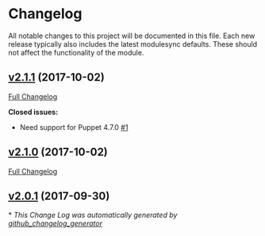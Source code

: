 # Changelog

All notable changes to this project will be documented in this file.
Each new release typically also includes the latest modulesync defaults.
These should not affect the functionality of the module.

## [v2.1.1](https://github.com/rtib/puppet-zookeeperd/tree/v2.1.1) (2017-10-02)
[Full Changelog](https://github.com/rtib/puppet-zookeeperd/compare/v2.1.0...v2.1.1)

**Closed issues:**

- Need support for Puppet 4.7.0 [\#1](https://github.com/rtib/puppet-zookeeperd/issues/1)

## [v2.1.0](https://github.com/rtib/puppet-zookeeperd/tree/v2.1.0) (2017-10-02)
[Full Changelog](https://github.com/rtib/puppet-zookeeperd/compare/v2.0.1...v2.1.0)

## [v2.0.1](https://github.com/rtib/puppet-zookeeperd/tree/v2.0.1) (2017-09-30)


\* *This Change Log was automatically generated by [github_changelog_generator](https://github.com/skywinder/Github-Changelog-Generator)*